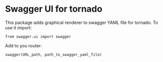 # Swagger UI for tornado

This package adds graphical renderer to swagger YAML file for tornado.
To use it import:

`from swagger.ui import swagger`

Add to you router:

`swagger(URL_path, path_to_swagger_yaml_file)`

